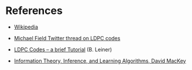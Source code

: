 

# References

* [Wikipedia](https://en.wikipedia.org/wiki/Low-density_parity-check_code)

* [Michael Field Twitter thread on LDPC codes](https://twitter.com/field_hamster/status/1356192140947148803)

* [LDPC Codes – a brief Tutorial](http://www.bernh.net/media/download/papers/ldpc.pdf) (B. Leiner)

* [Information Theory, Inference, and Learning Algorithms, David MacKey](http://www.inference.org.uk/mackay/itila/book.html)

